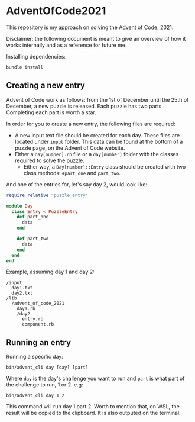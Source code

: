# AdventOfCode2021

This repository is my approach on solving the [Advent of Code, 2021](https://adventofcode.com/2021).

Disclaimer: the following document is meant to give an overview of how it works internally and as a reference for future me.

Installing dependencies:

```
bundle install
```

## Creating a new entry

Advent of Code work as follows: from the 1st of December until the 25th of December, a new puzzle is released. Each puzzle has two parts. Completing each part is worth a star.

In order for you to create a new entry, the following files are required:

- A new input text file should be created for each day. These files are located under `input` folder. This data can be found at the bottom of a puzzle page, on the Advent of Code website.
- Either a `day[number].rb` file or a `day[number]` folder with the classes required to solve the puzzle.
  - Either way, a `Day[number]::Entry` class should be created with two class methods: `#part_one` and `part_two`.

And one of the entries for, let's say day 2, would look like:


```ruby
require_relative "puzzle_entry"

module Day
  class Entry < PuzzleEntry
    def part_one
      data
    end

    def part_two
      data
    end
  end
end
```

Example, assuming day 1 and day 2:

```
/input
  day1.txt
  day2.txt
/lib
  /advent_of_code_2021
    day1.rb
    /day2
      entry.rb
      component.rb
```

## Running an entry

Running a specific day:

```
bin/advent_cli day [day] [part]
```

Where `day` is the day's challenge you want to run and `part` is what part of the challenge to run, 1 or 2. e.g:

```
bin/advent_cli day 1 2
```

This command will run day 1 part 2. Worth to mention that, on WSL, the result will be copied to the clipboard. It is also outputed on the terminal.
